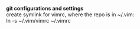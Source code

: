 <b>git configurations and settings</b>
<br>
create symlink for vimrc, where the repo is in ~/.vim:
<br>
    ln -s ~/.vim/vimrc ~/.vimrc 
